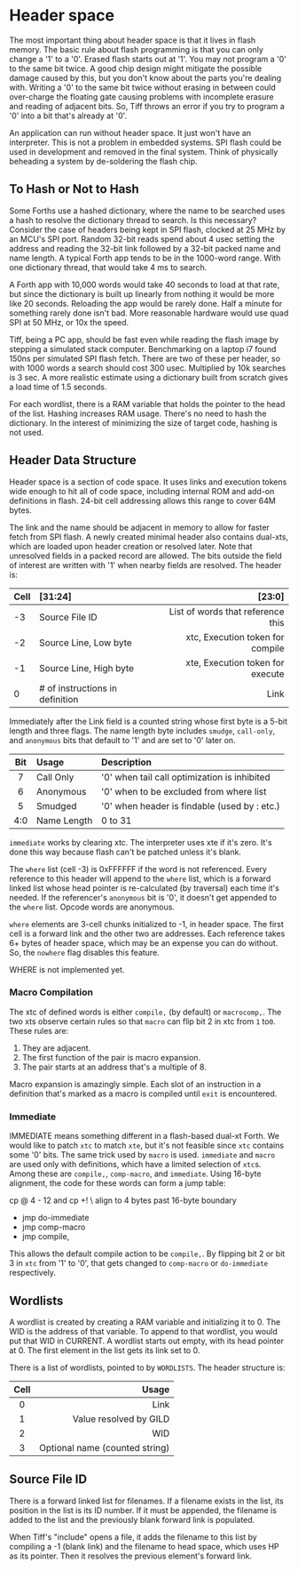 # Header space

The most important thing about header space is that it lives in flash memory. The basic rule about flash programming is that you can only change a '1' to a '0'. Erased flash starts out at '1'. You may not program a '0' to the same bit twice. A good chip design might mitigate the possible damage caused by this, but you don't know about the parts you're dealing with. Writing a '0' to the same bit twice without erasing in between could over-charge the floating gate causing problems with incomplete erasure and reading of adjacent bits. So, Tiff throws an error if you try to program a '0' into a bit that's already at '0'.

An application can run without header space. It just won't have an interpreter. This is not a problem in embedded systems. SPI flash could be used in development and removed in the final system. Think of physically beheading a system by de-soldering the flash chip.

## To Hash or Not to Hash

Some Forths use a hashed dictionary, where the name to be searched uses a hash to resolve the dictionary thread to search. Is this necessary? Consider the case of headers being kept in SPI flash, clocked at 25 MHz by an MCU's SPI port. Random 32-bit reads spend about 4 usec setting the address and reading the 32-bit link followed by a 32-bit packed name and name length. A typical Forth app tends to be in the 1000-word range. With one dictionary thread, that would take 4 ms to search.

A Forth app with 10,000 words would take 40 seconds to load at that rate, but since the dictionary is built up linearly from nothing it would be more like 20 seconds. Reloading the app would be rarely done. Half a minute for something rarely done isn't bad. More reasonable hardware would use quad SPI at 50 MHz, or 10x the speed.

Tiff, being a PC app, should be fast even while reading the flash image by stepping a simulated stack computer. Benchmarking on a laptop i7 found 150ns per simulated SPI flash fetch. There are two of these per header, so with 1000 words a search should cost 300 usec. Multiplied by 10k searches is 3 sec. A more realistic estimate using a dictionary built from scratch gives a load time of 1.5 seconds.

For each wordlist, there is a RAM variable that holds the pointer to the head of the list. Hashing increases RAM usage. There's no need to hash the dictionary. In the interest of minimizing the size of target code, hashing is not used.

## Header Data Structure

Header space is a section of code space. It uses links and execution tokens wide enough to hit all of code space, including internal ROM and add-on definitions in flash. 24-bit cell addressing allows this range to cover 64M bytes.

The link and the name should be adjacent in memory to allow for faster fetch from SPI flash. A newly created minimal header also contains dual-xts, which are loaded upon header creation or resolved later. Note that unresolved fields in a packed record are allowed. The bits outside the field of interest are written with '1' when nearby fields are resolved. The header is:

| Cell | \[31:24\]                        | \[23:0\]                           |
| ---- |:---------------------------------| ----------------------------------:|
| -3   | Source File ID                   | List of words that reference this  |
| -2   | Source Line, Low byte            | xtc, Execution token for compile   |
| -1   | Source Line, High byte           | xte, Execution token for execute   |
| 0    | # of instructions in definition  | Link                               |

Immediately after the Link field is a counted string whose first byte is a 5-bit length and three flags.
The name length byte includes `smudge`, `call-only`, and `anonymous` bits that default to '1' and are set to '0' later on.

| Bit | Usage       | Description                                  |
|:---:|:------------|:---------------------------------------------|
| 7   | Call Only   | '0' when tail call optimization is inhibited |
| 6   | Anonymous   | '0' when to be excluded from where list      |
| 5   | Smudged     | '0' when header is findable (used by : etc.) |
| 4:0 | Name Length | 0 to 31                                      |


`immediate` works by clearing xtc. The interpreter uses xte if it's zero. It's done this way because flash can't be patched unless it's blank.

The `where` list (cell -3) is 0xFFFFFF if the word is not referenced. Every reference to this header will append to the `where` list, which is a forward linked list whose head pointer is re-calculated (by traversal) each time it's needed. If the referencer's `anonymous` bit is '0', it doesn't get appended to the `where` list. Opcode words are anonymous.

`where` elements are 3-cell chunks initialized to -1, in header space. The first cell is a forward link and the other two are addresses. Each reference takes 6+ bytes of header space, which may be an expense you can do without. So, the `nowhere` flag disables this feature.

WHERE is not implemented yet.

### Macro Compilation

The xtc of defined words is either `compile,` (by default) or `macrocomp,`. The two xts observe certain rules so that `macro` can flip bit 2 in xtc from `1` to`0`. These rules are:

1. They are adjacent.
2. The first function of the pair is macro expansion.
3. The pair starts at an address that's a multiple of 8.

Macro expansion is amazingly simple. Each slot of an instruction in a definition that's marked as a macro is compiled until `exit` is encountered.

### Immediate

IMMEDIATE means something different in a flash-based dual-xt Forth. We would like to patch `xtc` to match `xte`, but it's not feasible since `xtc` contains some '0' bits. The same trick used by `macro` is used. `immediate` and `macro` are used only with definitions, which have a limited selection of `xtc`s. Among these are `compile,`,  `comp-macro`, and `immediate`. Using 16-byte alignment, the code for these words can form a jump table:

cp @ 4 - 12 and  cp +!  \ align to 4 bytes past 16-byte boundary

- jmp do-immediate
- jmp comp-macro
- jmp compile,

This allows the default compile action to be `compile,`. By flipping bit 2 or bit 3 in `xtc` from '1' to '0', that gets changed to `comp-macro` or `do-immediate` respectively.

## Wordlists

A wordlist is created by creating a RAM variable and initializing it to 0. The WID is the address of that variable. To append to that wordlist, you would put that WID in CURRENT. A wordlist starts out empty, with its head pointer at 0. The first element in the list gets its link set to 0.

There is a list of wordlists, pointed to by `WORDLISTS`. The header structure is:

| Cell | Usage                          |
|:----:|-------------------------------:|
| 0    | Link                           |
| 1    | Value resolved by GILD         |
| 2    | WID                            |
| 3    | Optional name (counted string) |

## Source File ID

There is a forward linked list for filenames. If a filename exists in the list, its position in the list is its ID number. If it must be appended, the filename is added to the list and the previously blank forward link is populated.

When Tiff's "include" opens a file, it adds the filename to this list by compiling a -1 (blank link) and the filename to head space, which uses HP as its pointer. Then it resolves the previous element's forward link.


